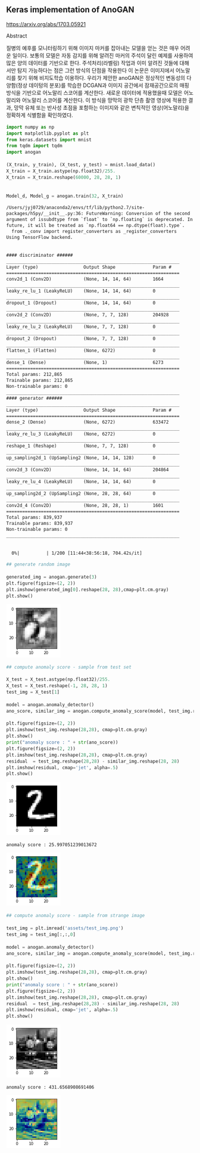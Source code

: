 
## Keras implementation of AnoGAN 

https://arxiv.org/abs/1703.05921

Abstract

질병의 예후를 모니터링하기 위해 이미지 마커를 잡아내는 모델을 얻는 것은 매우 어려운 일이다. 보통의 모델은 자동 감지를 위해 알려진 마커의 주석이 달린 예제를 사용하여 많은 양의 데이터를 기반으로 한다. 주석처리(라벨링) 작업과 이미 알려진 것들에 대해서만 탐지 가능하다는 점은 그런 방식의 단점을 작용한다 이 논문은 이미지에서 어노말리를 찾기 위해 비지도학습 이용하다. 우리가 제안한 anoGAN은 정상적인 변동성의 다양함(정상 데이텅의 분포)를 학습한 DCGAN과 이미지 공간에서 잠재공간으로의 매핑방식을 기반으로 어노말리 스코어를 계산한다. 새로운 데이터에 적용했을때 모델은 어노말리와 어노말리 스코어를 계산한다. 이 방식을 망막의 광학 단층 촬영 영상에 적용한 결과, 망막 유체 또는 반사성 초점을 포함하는 이미지와 같은 변칙적인 영상(어노말리)을 정확하게 식별함을 확인하였다.


```python
import numpy as np
import matplotlib.pyplot as plt
from keras.datasets import mnist
from tqdm import tqdm
import anogan

(X_train, y_train), (X_test, y_test) = mnist.load_data()
X_train = X_train.astype(np.float32)/255.
X_train = X_train.reshape(60000, 28, 28, 1)


Model_d, Model_g = anogan.train(32, X_train)
```

    /Users/jyj0729/anaconda2/envs/tf/lib/python2.7/site-packages/h5py/__init__.py:36: FutureWarning: Conversion of the second argument of issubdtype from `float` to `np.floating` is deprecated. In future, it will be treated as `np.float64 == np.dtype(float).type`.
      from ._conv import register_converters as _register_converters
    Using TensorFlow backend.


    #### discriminator ######
    _________________________________________________________________
    Layer (type)                 Output Shape              Param #   
    =================================================================
    conv2d_1 (Conv2D)            (None, 14, 14, 64)        1664      
    _________________________________________________________________
    leaky_re_lu_1 (LeakyReLU)    (None, 14, 14, 64)        0         
    _________________________________________________________________
    dropout_1 (Dropout)          (None, 14, 14, 64)        0         
    _________________________________________________________________
    conv2d_2 (Conv2D)            (None, 7, 7, 128)         204928    
    _________________________________________________________________
    leaky_re_lu_2 (LeakyReLU)    (None, 7, 7, 128)         0         
    _________________________________________________________________
    dropout_2 (Dropout)          (None, 7, 7, 128)         0         
    _________________________________________________________________
    flatten_1 (Flatten)          (None, 6272)              0         
    _________________________________________________________________
    dense_1 (Dense)              (None, 1)                 6273      
    =================================================================
    Total params: 212,865
    Trainable params: 212,865
    Non-trainable params: 0
    _________________________________________________________________
    #### generator ######
    _________________________________________________________________
    Layer (type)                 Output Shape              Param #   
    =================================================================
    dense_2 (Dense)              (None, 6272)              633472    
    _________________________________________________________________
    leaky_re_lu_3 (LeakyReLU)    (None, 6272)              0         
    _________________________________________________________________
    reshape_1 (Reshape)          (None, 7, 7, 128)         0         
    _________________________________________________________________
    up_sampling2d_1 (UpSampling2 (None, 14, 14, 128)       0         
    _________________________________________________________________
    conv2d_3 (Conv2D)            (None, 14, 14, 64)        204864    
    _________________________________________________________________
    leaky_re_lu_4 (LeakyReLU)    (None, 14, 14, 64)        0         
    _________________________________________________________________
    up_sampling2d_2 (UpSampling2 (None, 28, 28, 64)        0         
    _________________________________________________________________
    conv2d_4 (Conv2D)            (None, 28, 28, 1)         1601      
    =================================================================
    Total params: 839,937
    Trainable params: 839,937
    Non-trainable params: 0
    _________________________________________________________________


      0%|          | 1/200 [11:44<38:56:18, 704.42s/it]


```python
## generate random image 

generated_img = anogan.generate(3)
plt.figure(figsize=(2, 2))
plt.imshow(generated_img[0].reshape(28, 28),cmap=plt.cm.gray)
plt.show()
```


![png](output_2_0.png)



```python
## compute anomaly score - sample from test set

X_test = X_test.astype(np.float32)/255.
X_test = X_test.reshape(-1, 28, 28, 1)
test_img = X_test[1]

model = anogan.anomaly_detector()
ano_score, similar_img = anogan.compute_anomaly_score(model, test_img.reshape(1, 28, 28, 1))

plt.figure(figsize=(2, 2))
plt.imshow(test_img.reshape(28,28), cmap=plt.cm.gray)
plt.show()
print("anomaly score : " + str(ano_score))
plt.figure(figsize=(2, 2))
plt.imshow(test_img.reshape(28,28), cmap=plt.cm.gray)
residual  = test_img.reshape(28,28) - similar_img.reshape(28, 28)
plt.imshow(residual, cmap='jet', alpha=.5)
plt.show()
```


![png](output_3_0.png)


    anomaly score : 25.997051239013672



![png](output_3_2.png)



```python
## compute anomaly score - sample from strange image

test_img = plt.imread('assets/test_img.png')
test_img = test_img[:,:,0]

model = anogan.anomaly_detector()
ano_score, similar_img = anogan.compute_anomaly_score(model, test_img.reshape(1, 28, 28, 1))

plt.figure(figsize=(2, 2))
plt.imshow(test_img.reshape(28,28), cmap=plt.cm.gray)
plt.show()
print("anomaly score : " + str(ano_score))
plt.figure(figsize=(2, 2))
plt.imshow(test_img.reshape(28,28), cmap=plt.cm.gray)
residual  = test_img.reshape(28,28) - similar_img.reshape(28, 28)
plt.imshow(residual, cmap='jet', alpha=.5)
plt.show()

```


![png](output_4_0.png)


    anomaly score : 431.6568908691406



![png](output_4_2.png)

